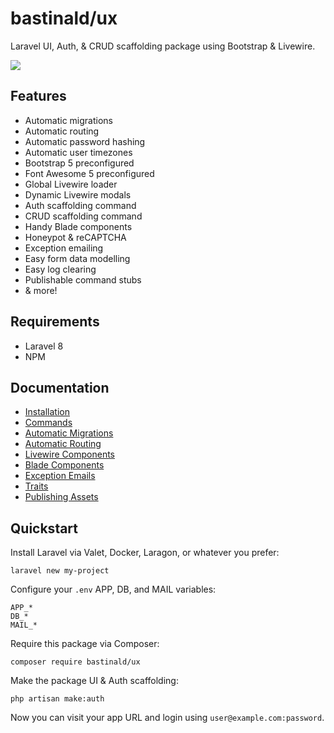 # bastinald/ux

Laravel UI, Auth, & CRUD scaffolding package using Bootstrap & Livewire.

<a href="https://www.youtube.com/watch?v=HpqKz1COiZE"><img src="https://i.imgur.com/IWHZsV9.png"></a>

## Features

- Automatic migrations
- Automatic routing
- Automatic password hashing
- Automatic user timezones
- Bootstrap 5 preconfigured
- Font Awesome 5 preconfigured
- Global Livewire loader
- Dynamic Livewire modals
- Auth scaffolding command
- CRUD scaffolding command
- Handy Blade components
- Honeypot & reCAPTCHA
- Exception emailing
- Easy form data modelling
- Easy log clearing
- Publishable command stubs
- & more!

## Requirements

- Laravel 8
- NPM

## Documentation

- [Installation](docs/installation.md)
- [Commands](docs/commands.md)
- [Automatic Migrations](docs/automatic-migrations.md)
- [Automatic Routing](docs/automatic-routing.md)
- [Livewire Components](docs/livewire-components.md)
- [Blade Components](docs/blade-components.md)
- [Exception Emails](docs/exception-emails.md)
- [Traits](docs/traits.md)
- [Publishing Assets](docs/publishing-assets.md)

## Quickstart

Install Laravel via Valet, Docker, Laragon, or whatever you prefer:

```console
laravel new my-project
```

Configure your `.env` APP, DB, and MAIL variables:

```env
APP_*
DB_*
MAIL_*
```

Require this package via Composer:

```console
composer require bastinald/ux
```

Make the package UI & Auth scaffolding:

```console
php artisan make:auth
```

Now you can visit your app URL and login using `user@example.com:password`.
